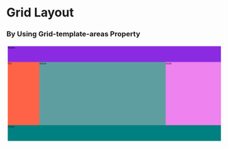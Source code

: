 <h1>Grid Layout</h1>
<h3>By Using Grid-template-areas Property</h3>

<img src="/01.06.2022_Grid_Practice/images/result.png">